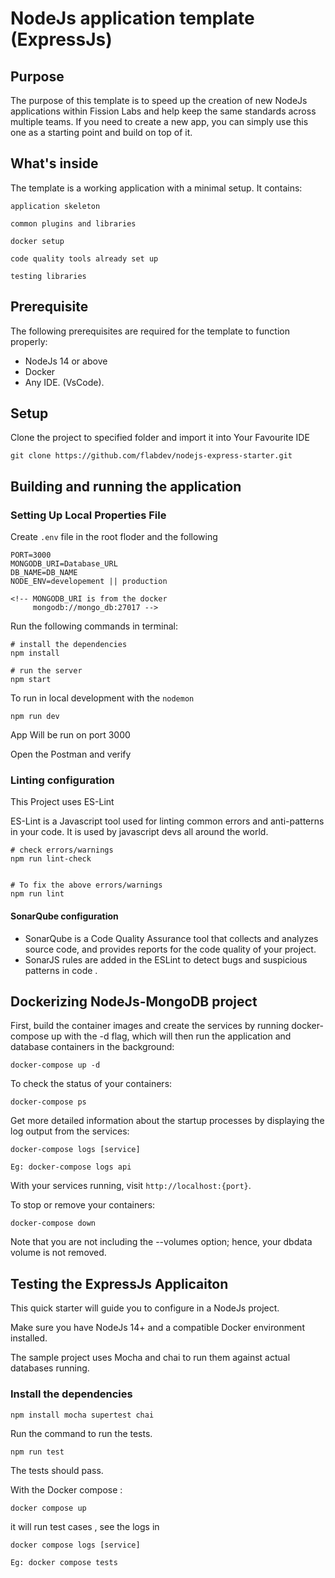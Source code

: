 # NodeJs application template (ExpressJs)

## Purpose

The purpose of this template is to speed up the creation of new NodeJs applications within Fission Labs and help keep the same standards across multiple teams. If you need to create a new app, you can simply use this one as a starting point and build on top of it.

## What's inside

The template is a working application with a minimal setup. It contains:

    application skeleton

    common plugins and libraries

    docker setup

    code quality tools already set up

    testing libraries

## Prerequisite

The following prerequisites are required for the template to function properly:

- NodeJs 14 or above
- Docker
- Any IDE. (VsCode).

## Setup

Clone the project to specified folder and import it into Your Favourite IDE

    git clone https://github.com/flabdev/nodejs-express-starter.git

## Building and running the application

### Setting Up Local Properties File

Create `.env` file in the root floder and the following

```
PORT=3000
MONGODB_URI=Database_URL
DB_NAME=DB_NAME
NODE_ENV=developement || production

<!-- MONGODB_URI is from the docker
     mongodb://mongo_db:27017 -->
```

Run the following commands in terminal:

```
# install the dependencies
npm install

# run the server
npm start
```

To run in local development with the `nodemon`

```
npm run dev
```

App Will be run on port 3000

Open the Postman and verify

### Linting configuration

This Project uses ES-Lint

ES-Lint is a Javascript tool used for linting common errors and anti-patterns in your code. It is used by javascript devs all around the world.

```
# check errors/warnings
npm run lint-check


# To fix the above errors/warnings
npm run lint
```

#### SonarQube configuration

- SonarQube is a Code Quality Assurance tool that collects and analyzes source code, and provides reports for the code quality of your project.
- SonarJS rules are added in the ESLint to detect bugs and suspicious patterns in code .

## Dockerizing NodeJs-MongoDB project

First, build the container images and create the services by running docker-compose up with the -d flag, which will then run the application and database containers in the background:

```
docker-compose up -d

```

To check the status of your containers:

```
docker-compose ps
```

Get more detailed information about the startup processes by displaying the log output from the services:

```
docker-compose logs [service]

Eg: docker-compose logs api

```

With your services running, visit `http://localhost:{port}`.

To stop or remove your containers:

```
docker-compose down

```

Note that you are not including the --volumes option; hence, your dbdata volume is not removed.

## Testing the ExpressJs Applicaiton

This quick starter will guide you to configure in a NodeJs project.

Make sure you have NodeJs 14+ and a compatible Docker environment installed.

The sample project uses Mocha and chai to run them against actual databases running.

### Install the dependencies

```
npm install mocha supertest chai
```

Run the command to run the tests.

```
npm run test
```

The tests should pass.

With the Docker compose :

```
docker compose up
```

it will run test cases , see the logs in

```
docker compose logs [service]

Eg: docker compose tests
```
